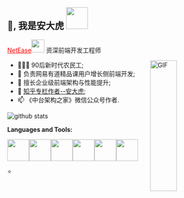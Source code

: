 <h2>👋, 我是安大虎 <img src="https://64.media.tumblr.com/122d6d8739d81ed22db01eb1e2698293/tumblr_mf37avof101rgr4l6o1_r1_250.gifv" width="50"></h2>
<p> <a href="https://www.163.com/" style="color:red" target="_blank">NetEase</a><img src="https://media.giphy.com/media/WUlplcMpOCEmTGBtBW/giphy.gif" width="30">  
资深前端开发工程师</p>
<img width = "35%" align="right" alt="GIF" height="300px" src="https://media.giphy.com/media/l2R06kO1jE5hNHub6/giphy.gif" />


<div align="left">


- 👨🏽‍💻 90后新时代农民工; 
- 🤔 负责网易有道精品课用户增长侧前端开发;
- 💼 擅长企业级前端架构与性能提升;
- 💬 <a href="https://www.zhihu.com/people/an-zeng-ping">知乎专栏作者--安大虎</a>;
- 📫 《中台架构之家》微信公众号作者.

</div>

![github stats](https://github-readme-stats.vercel.app/api?username=Mrrabbitan&show_icons=true)

**Languages and Tools:** 
<p align="left">
  <img src="https://media3.giphy.com/media/kdFc8fubgS31b8DsVu/giphy.webp" width="50"><img src="https://media.giphy.com/media/SU2ic3wTfuC6JhD1lA/giphy.gif" width="50"><img src="https://media3.giphy.com/media/ln7z2eWriiQAllfVcn/200w.webp" width="50"><img src="https://i.giphy.com/media/LMt9638dO8dftAjtco/200.webp" width="50"><img src="https://i.giphy.com/media/eNAsjO55tPbgaor7ma/200w.webp" width="50"><img src="https://i.giphy.com/media/IdyAQJVN2kVPNUrojM/200.webp" width="50">
  
</p>

⭐️ 
